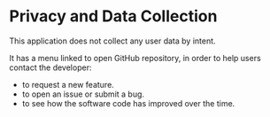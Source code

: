 # Privacy and Data Collection

This application does not collect any user data by intent.

It has a menu linked to open GitHub repository, in order to help users contact the developer:
- to request a new feature.
- to open an issue or submit a bug.
- to see how the software code has improved over the time.
